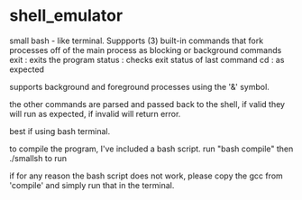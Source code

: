 # shell_emulator
small bash - like terminal.  Suppports (3) built-in commands that fork processes off of the main process as blocking or background commands
exit : exits the program
status : checks exit status of last command
cd : as expected

supports background and foreground processes using the '&' symbol.

the other commands are parsed and passed back to the shell, if valid they will run as expected, if invalid
will return error.


best if using bash terminal.

to compile the program, I've included a bash script.
run "bash compile" 
then ./smallsh to run

if for any reason the bash script does not work, please copy 
the gcc from 'compile' and simply run that in the terminal. 
